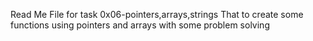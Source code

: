 Read Me File for task 0x06-pointers,arrays,strings
That to create some functions using pointers and arrays with some problem solving
